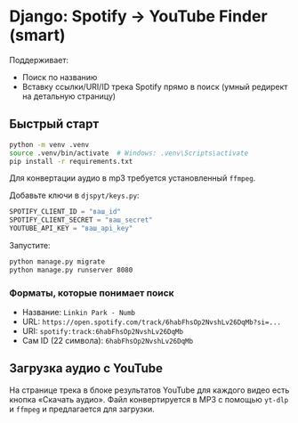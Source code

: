 # Django: Spotify → YouTube Finder (smart)

Поддерживает:
- Поиск по названию
- Вставку ссылки/URI/ID трека Spotify прямо в поиск (умный редирект на детальную страницу)

## Быстрый старт

```bash
python -m venv .venv
source .venv/bin/activate  # Windows: .venv\Scripts\activate
pip install -r requirements.txt
```

Для конвертации аудио в mp3 требуется установленный `ffmpeg`.

Добавьте ключи в `djspyt/keys.py`:
```python
SPOTIFY_CLIENT_ID = "ваш_id"
SPOTIFY_CLIENT_SECRET = "ваш_secret"
YOUTUBE_API_KEY = "ваш_api_key"
```

Запустите:
```bash
python manage.py migrate
python manage.py runserver 8080
```

### Форматы, которые понимает поиск
- Название: `Linkin Park - Numb`
- URL: `https://open.spotify.com/track/6habFhsOp2NvshLv26DqMb?si=...`
- URI: `spotify:track:6habFhsOp2NvshLv26DqMb`
- Сам ID (22 символа): `6habFhsOp2NvshLv26DqMb`

## Загрузка аудио с YouTube

На странице трека в блоке результатов YouTube для каждого видео есть кнопка «Скачать аудио». 
Файл конвертируется в MP3 с помощью `yt-dlp` и `ffmpeg` и предлагается для загрузки.
